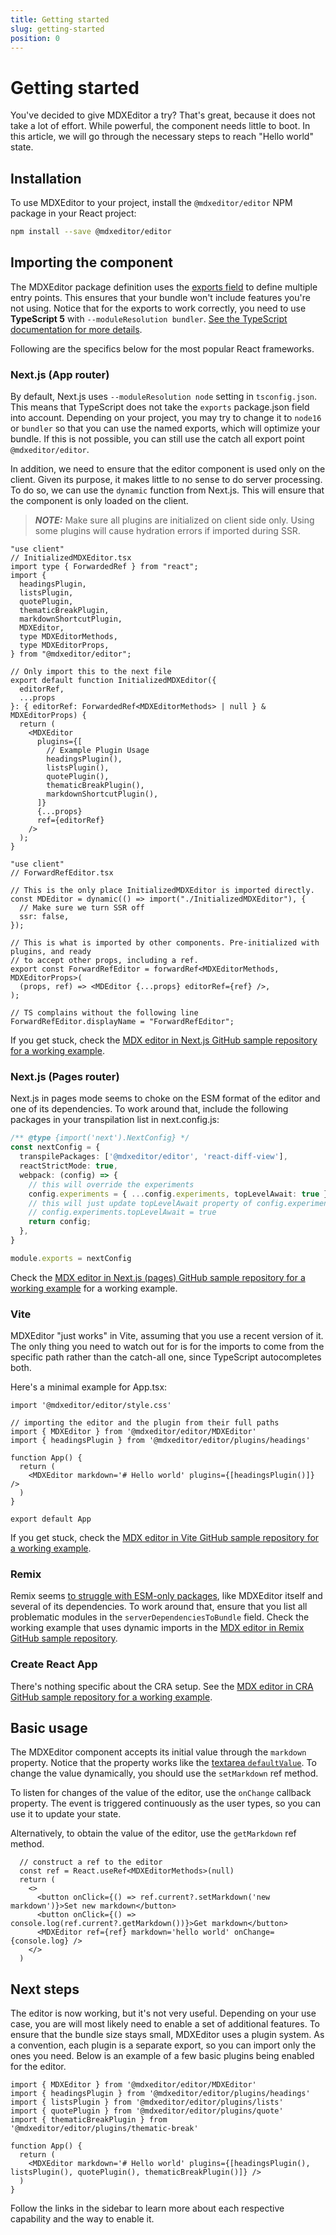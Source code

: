 ```yaml
---
title: Getting started
slug: getting-started
position: 0
---
```


# Getting started

You've decided to give MDXEditor a try? That's great, because it does not take a lot of effort. While powerful, the component needs little to boot. In this article, we will go through the necessary steps to reach "Hello world" state.

## Installation

To use MDXEditor to your project, install the `@mdxeditor/editor` NPM package in your React project:

```sh
npm install --save @mdxeditor/editor
```

## Importing the component

The MDXEditor package definition uses the [exports field](https://nodejs.org/api/packages.html#exports) to define multiple entry points. This ensures that your bundle won't include features you're not using. Notice that for the exports to work correctly, you need to use **TypeScript 5** with `--moduleResolution bundler`. [See the TypeScript documentation for more details](https://www.typescriptlang.org/docs/handbook/release-notes/typescript-5-0.html#--moduleresolution-bundler). 

Following are the specifics below for the most popular React frameworks.

### Next.js (App router)

By default, Next.js uses `--moduleResolution node` setting in `tsconfig.json`. This means that TypeScript does not take the `exports` package.json field into account. Depending on your project, you may try to change it to `node16` or `bundler` so that you can use the named exports, which will optimize your bundle. If this is not possible, you can still use the catch all export point `@mdxeditor/editor`.


In addition, we need to ensure that the editor component is used only on the client. Given its purpose, it makes little to no sense to do server processing. To do so, we can use the `dynamic` function from Next.js. This will ensure that the component is only loaded on the client.

> **_NOTE:_**  Make sure all plugins are initialized on client side only. Using some plugins will cause hydration errors if imported during SSR.

```tsx
"use client"
// InitializedMDXEditor.tsx
import type { ForwardedRef } from "react";
import {
  headingsPlugin,
  listsPlugin,
  quotePlugin,
  thematicBreakPlugin,
  markdownShortcutPlugin,
  MDXEditor,
  type MDXEditorMethods,
  type MDXEditorProps,
} from "@mdxeditor/editor";

// Only import this to the next file
export default function InitializedMDXEditor({
  editorRef,
  ...props
}: { editorRef: ForwardedRef<MDXEditorMethods> | null } & MDXEditorProps) {
  return (
    <MDXEditor
      plugins={[
        // Example Plugin Usage
        headingsPlugin(),
        listsPlugin(),
        quotePlugin(),
        thematicBreakPlugin(),
        markdownShortcutPlugin(),
      ]}
      {...props}
      ref={editorRef}
    />
  );
}
```

```tsx
"use client"
// ForwardRefEditor.tsx

// This is the only place InitializedMDXEditor is imported directly.
const MDEditor = dynamic(() => import("./InitializedMDXEditor"), {
  // Make sure we turn SSR off
  ssr: false,
});

// This is what is imported by other components. Pre-initialized with plugins, and ready
// to accept other props, including a ref.
export const ForwardRefEditor = forwardRef<MDXEditorMethods, MDXEditorProps>(
  (props, ref) => <MDEditor {...props} editorRef={ref} />,
);

// TS complains without the following line
ForwardRefEditor.displayName = "ForwardRefEditor";
```

If you get stuck, check the [MDX editor in Next.js GitHub sample repository for a working example](https://github.com/mdx-editor/mdx-editor-in-next).

### Next.js (Pages router)

Next.js in pages mode seems to choke on the ESM format of the editor and one of its dependencies. To work around that, include the following packages in your transpilation list in next.config.js:

```ts
/** @type {import('next').NextConfig} */
const nextConfig = {
  transpilePackages: ['@mdxeditor/editor', 'react-diff-view'],
  reactStrictMode: true,
  webpack: (config) => {
    // this will override the experiments
    config.experiments = { ...config.experiments, topLevelAwait: true };
    // this will just update topLevelAwait property of config.experiments
    // config.experiments.topLevelAwait = true 
    return config;
  },
}

module.exports = nextConfig
```

Check the [MDX editor in Next.js (pages) GitHub sample repository for a working example](https://github.com/mdx-editor/mdx-editor-in-next-pages) for a working example.

### Vite

MDXEditor "just works" in Vite, assuming that you use a recent version of it. The only thing you need to watch out for is for the imports to come from the specific path rather than the catch-all one, since TypeScript autocompletes both. 

Here's a minimal example for App.tsx:

```tsx
import '@mdxeditor/editor/style.css'

// importing the editor and the plugin from their full paths
import { MDXEditor } from '@mdxeditor/editor/MDXEditor'
import { headingsPlugin } from '@mdxeditor/editor/plugins/headings'

function App() {
  return (
    <MDXEditor markdown='# Hello world' plugins={[headingsPlugin()]} />
  )
}

export default App
```

If you get stuck, check the [MDX editor in Vite GitHub sample repository for a working example](https://github.com/mdx-editor/mdx-editor-in-vite).


### Remix

Remix seems [to struggle with ESM-only packages](https://github.com/remix-run/remix/issues/109), like MDXEditor itself and several of its dependencies. To work around that, ensure that you list all problematic modules in the `serverDependenciesToBundle` field.
Check the working example that uses dynamic imports in the [MDX editor in Remix GitHub sample repository](https://github.com/mdx-editor/mdx-editor-in-remix).

### Create React App

There's nothing specific about the CRA setup. See the [MDX editor in CRA GitHub sample repository for a working example](https://github/com/mdx-editor/mdx-editor-in-cra).

## Basic usage

The MDXEditor component accepts its initial value through the `markdown` property. Notice that the property works like the [textarea `defaultValue`](https://react.dev/reference/react-dom/components/textarea#providing-an-initial-value-for-a-text-area). 
To change the value dynamically, you should use the `setMarkdown` ref method.

To listen for changes of the value of the editor, use the `onChange` callback property. The event is triggered continuously as the user types, so you can use it to update your state.

Alternatively, to obtain the value of the editor, use the `getMarkdown` ref method.

```tsx
  // construct a ref to the editor
  const ref = React.useRef<MDXEditorMethods>(null)
  return (
    <>
      <button onClick={() => ref.current?.setMarkdown('new markdown')}>Set new markdown</button>
      <button onClick={() => console.log(ref.current?.getMarkdown())}>Get markdown</button>
      <MDXEditor ref={ref} markdown='hello world' onChange={console.log} />
    </>
  )
```

## Next steps

The editor is now working, but it's not very useful. Depending on your use case, you are will most likely need to enable a set of additional features. To ensure that the bundle size stays small, MDXEditor uses a plugin system. As a convention, each plugin is a separate export, so you can import only the ones you need. Below is an example of a few basic plugins being enabled for the editor.

```tsx
import { MDXEditor } from '@mdxeditor/editor/MDXEditor'
import { headingsPlugin } from '@mdxeditor/editor/plugins/headings'
import { listsPlugin } from '@mdxeditor/editor/plugins/lists'
import { quotePlugin } from '@mdxeditor/editor/plugins/quote'
import { thematicBreakPlugin } from '@mdxeditor/editor/plugins/thematic-break'

function App() {
  return (
    <MDXEditor markdown='# Hello world' plugins={[headingsPlugin(), listsPlugin(), quotePlugin(), thematicBreakPlugin()]} />
  )
}
```

Follow the links in the sidebar to learn more about each respective capability and the way to enable it.
